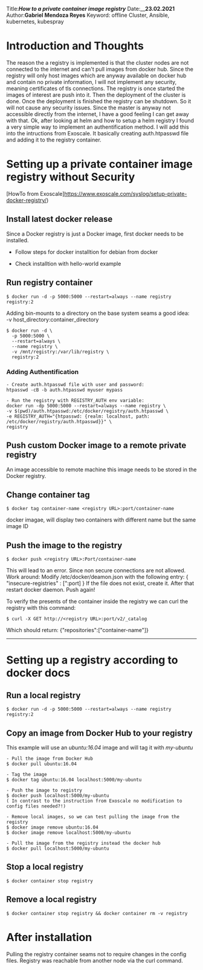 Title:___How to a private container image registry___
Date:____23.02.2021__
Author:__Gabriel Mendoza Reyes__
Keyword: offline Cluster, Ansible, kubernetes, kubespray

# Introduction and Thoughts
The reason the a registry is implemented is that the cluster nodes are not connected to the internet and can't pull images from docker hub. Since the registry will only host images which are anyway available on docker hub and contain no private information, I will not implement any security, meaning certificates of tls connections. The registry is once started the images of interest are push into it. Then the deployment of the cluster is done. Once the deployment is finished the registry can be shutdown. So it will not cause any security issues. Since the master is anyway not accessible directly from the internet, I have a good feeling I can get away with that.
Ok, after looking at helm and how to setup a helm registry I found a very simple way to implement an authentification method. I will add this into the intructions from Exoscale. It basically creating auth.htpasswd file and adding it to the registry container.


# Setting up a private container image registry without Security
[HowTo from Exoscale]https://www.exoscale.com/syslog/setup-private-docker-registry/)

## Install latest docker release
Since a Docker registry is just a Docker image, first docker needs to be installed.

- Follow steps for docker installtion for debian from docker

- Check installtion with hello-world example

## Run registry container

	$ docker run -d -p 5000:5000 --restart=always --name registry registry:2

Adding bin-mounts to a directory on the base system seams a good idea:	
 	-v host_directory:container_directory

	$ docker run -d \
  	  -p 5000:5000 \
 	  --restart=always \
  	  --name registry \
  	  -v /mnt/registry:/var/lib/registry \
  	  registry:2

### Adding Authentification

	- Create auth.htpasswd file with user and password:
	htpasswd -cB -b auth.htpasswd myuser mypass

	- Run the registry with REGISTRY_AUTH env variable:
	docker run -dp 5000:5000 --restart=always --name registry \
  	-v $(pwd)/auth.htpasswd:/etc/docker/registry/auth.htpasswd \
  	-e REGISTRY_AUTH="{htpasswd: {realm: localhost, path: /etc/docker/registry/auth.htpasswd}}" \
  	registry


## Push custom Docker image to a remote private registry
An image accessible to remote machine this image needs to be stored in the Docker registry.

## Change container tag

	$ docker tag container-name <registry URL>:port/container-name 

docker imagae, will display two containers with different name but the same image ID

## Push the image to the registry

	$ docker push <registry URL>:Port/container-name

This will lead to an error. Since non secure connections are not allowed. Work around: Modify /etc/docker/deamon.json
with the following entry:
	{
	 "insecure-registries" : ["<registry URL>:port]
	}
If the file does not exist, create it. After that restart docker daemon. Push again!

To verify the presents of the container inside the registry we can curl the registry with this command:

	$ curl -X GET http://<registry URL>:port/v2/_catalog

Which should return:
	{"repositories":["container-name"]}

----------------------------------------------------------------------------------------------------------

# Setting up a registry according to docker docs

## Run a local registry

	$ docker run -d -p 5000:5000 --restart=always --name registry registry:2

## Copy an image from Docker Hub to your registry
This example will use an *ubuntu:16.04* image and will tag it with *my-ubuntu*

	- Pull the image from Docker Hub
	$ docker pull ubuntu:16.04

	- Tag the image
	$ docker tag ubuntu:16.04 localhost:5000/my-ubuntu

	- Push the image to registry
	$ docker push localhost:5000/my-ubuntu
	( In contrast to the instruction from Exoscale no modification to config files needed?!)
	
	- Remove local images, so we can test pulling the image from the registry
	$ docker image remove ubuntu:16.04
	$ docker image remove localhost:5000/my-ubuntu

	- Pull the image from the registry instead the docker hub
	$ docker pull localhost:5000/my-ubuntu

## Stop a local registry

	$ docker container stop registry

## Remove a local registry

	$ docker container stop registry && docker container rm -v registry

# After installation
Pulling the registry container seams not to require changes in the config files. Registry was reachable from another node via the
curl command.


	
